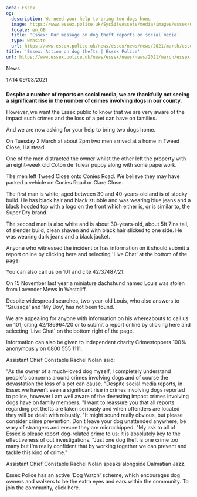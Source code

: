 ```yaml
area: Essex
og:
  description: We need your help to bring two dogs home
  image: https://www.essex.police.uk/SysSiteAssets/media/images/essex/news/appeals/2021/03-march/20210903-dog-thefts-600-300.jpg?crop=(15,0,585,300)&amp;w=600&amp;h=300&amp;scale=both
  locale: en_GB
  title: 'Essex: Our message on dog theft reports on social media'
  type: website
  url: https://www.essex.police.uk/news/essex/news/news/2021/march/essex-action-on-dog-thefts/
title: 'Essex: Action on dog thefts | Essex Police'
url: https://www.essex.police.uk/news/essex/news/news/2021/march/essex-action-on-dog-thefts/
```

News

17:14 09/03/2021

###

**Despite a number of reports on social media, we are thankfully not seeing a significant rise in the number of crimes involving dogs in our county.**

However, we want the Essex public to know that we are very aware of the impact such crimes and the loss of a pet can have on families.

And we are now asking for your help to bring two dogs home.

On Tuesday 2 March at about 2pm two men arrived at a home in Tweed Close, Halstead.

One of the men distracted the owner whilst the other left the property with an eight-week old Coton de Tulear puppy along with some paperwork.

The men left Tweed Close onto Conies Road. We believe they may have parked a vehicle on Conies Road or Clare Close.

The first man is white, aged between 30 and 40-years-old and is of stocky build. He has black hair and black stubble and was wearing blue jeans and a black hooded top with a logo on the front which either is, or is similar to, the Super Dry brand.

The second man is also white and is about 30-years-old, about 5ft 7ins tall, of slender build, clean shaven and with black hair slicked to one side. He was wearing dark jeans and a black jacket.

Anyone who witnessed the incident or has information on it should submit a report online by clicking here and selecting 'Live Chat' at the bottom of the page.

You can also call us on 101 and cite 42/37487/21.

On 15 November last year a miniature dachshund named Louis was stolen from Lavender Mews in Westcliff.

Despite widespread searches, two-year-old Louis, who also answers to 'Sausage' and 'My Boy', has not been found.

We are appealing for anyone with information on his whereabouts to call us on 101, citing 42/186964/20 or to submit a report online by clicking here and selecting 'Live Chat' on the bottom right of the page.

Information can also be given to independent charity Crimestoppers 100% anonymously on 0800 555 1111.

Assistant Chief Constable Rachel Nolan said:

"As the owner of a much-loved dog myself, I completely understand people's concerns around crimes involving dogs and of course the devastation the loss of a pet can cause.
"Despite social media reports, in Essex we haven't seen a significant rise in crimes involving dogs reported to police, however I am well aware of the devasting impact crimes involving dogs have on family members.
"I want to reassure you that all reports regarding pet thefts are taken seriously and when offenders are located they will be dealt with robustly.
"It might sound really obvious, but please consider crime prevention. Don't leave your dog unattended anywhere, be wary of strangers and ensure they are microchipped.
"My ask to all of Essex is please report dog-related crime to us; it is absolutely key to the effectiveness of out investigations.
"Just one dog theft is one crime too many but I'm really confident that by working together we can prevent and tackle this kind of crime."

Assistant Chief Constable Rachel Nolan speaks alongside Dalmatian Jazz.

Essex Police has an active 'Dog Watch' scheme, which encourages dog owners and walkers to be the extra eyes and ears within the community. To join the community, click here.
